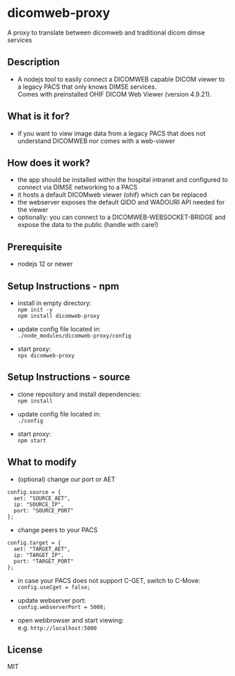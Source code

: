 # dicomweb-proxy

A proxy to translate between dicomweb and traditional dicom dimse services

## Description
* A nodejs tool to easily connect a DICOMWEB capable DICOM viewer to a legacy PACS that only knows DIMSE services.  
Comes with preinstalled OHIF DICOM Web Viewer (version 4.9.21).

## What is it for?

* if you want to view image data from a legacy PACS that does not understand DICOMWEB nor comes with a web-viewer

## How does it work?

* the app should be installed within the hospital intranet and configured to connect via DIMSE networking to a PACS
* it hosts a default DICOMweb viewer (ohif) which can be replaced
* the webserver exposes the default QIDO and WADOURI API needed for the viewer
* optionally: you can connect to a DICOMWEB-WEBSOCKET-BRIDGE and expose the data to the public (handle with care!)

## Prerequisite

* nodejs 12 or newer

## Setup Instructions - npm

* install in empty directory:  
```npm init -y```  
```npm install dicomweb-proxy```

* update config file located in:  
```./node_modules/dicomweb-proxy/config```

* start proxy:  
```npx dicomweb-proxy```

## Setup Instructions - source

* clone repository and install dependencies:  
```npm install```

* update config file located in:  
```./config```

* start proxy:  
```npm start```

## What to modify
* (optional) change our port or AET 

```
config.source = {
  aet: "SOURCE_AET",
  ip: "SOURCE_IP",
  port: "SOURCE_PORT"
};
```

* change peers to your PACS

```
config.target = {
  aet: "TARGET_AET",
  ip: "TARGET_IP",
  port: "TARGET_PORT"
};
```

* in case your PACS does not support C-GET, switch to C-Move:  
```config.useCget = false;```

* update webserver port:  
```config.webserverPort = 5000;```

* open webbrowser and start viewing:  
e.g. ```http://localhost:5000```

## License
MIT